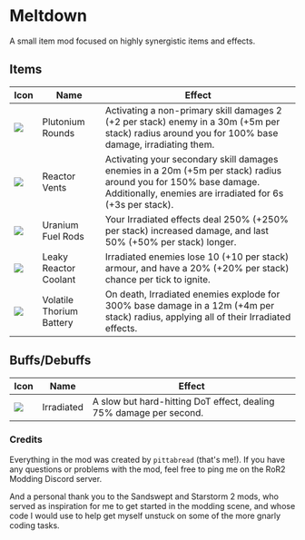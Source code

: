 # Meltdown

A small item mod focused on highly synergistic items and effects.

## Items
| Icon | Name | Effect |
| - | - | - |
| ![](https://i.imgur.com/ycvNfE3.png) | Plutonium Rounds | Activating a non-primary skill damages 2 (+2 per stack) enemy in a 30m (+5m per stack) radius around you for 100% base damage, irradiating them. |
| ![](https://i.imgur.com/ycvNfE3.png) | Reactor Vents | Activating your secondary skill damages enemies in a 20m (+5m per stack) radius around you for 150% base damage. Additionally, enemies are irradiated for 6s (+3s per stack). |
| ![](https://i.imgur.com/ycvNfE3.png) | Uranium Fuel Rods | Your Irradiated effects deal 250% (+250% per stack) increased damage, and last 50% (+50% per stack) longer. |
| ![](https://i.imgur.com/ycvNfE3.png) | Leaky Reactor Coolant | Irradiated enemies lose 10 (+10 per stack) armour, and have a 20% (+20% per stack) chance per tick to ignite. |
| ![](https://i.imgur.com/ycvNfE3.png) | Volatile Thorium Battery | On death, Irradiated enemies explode for 300% base damage in a 12m (+4m per stack) radius, applying all of their Irradiated effects. |

## Buffs/Debuffs
| Icon | Name | Effect |
| - | - | - |
| ![](https://i.imgur.com/PaSVOvC.png) | Irradiated | A slow but hard-hitting DoT effect, dealing 75% damage per second. |

### Credits
Everything in the mod was created by `pittabread` (that's me!). If you have any questions or problems with the mod, feel free to ping me on the RoR2 Modding Discord server.

And a personal thank you to the Sandswept and Starstorm 2 mods, who served as inspiration for me to get started in the modding scene, and whose code I would use to help get myself unstuck on some of the more gnarly coding tasks.
